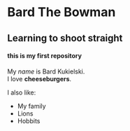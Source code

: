 # Bard The Bowman
## Learning to shoot straight
#### this is my first repository

My _name_ is Bard Kukielski.  
I love **cheeseburgers**.  

I also like:  
* My family  
* Lions  
* Hobbits 
